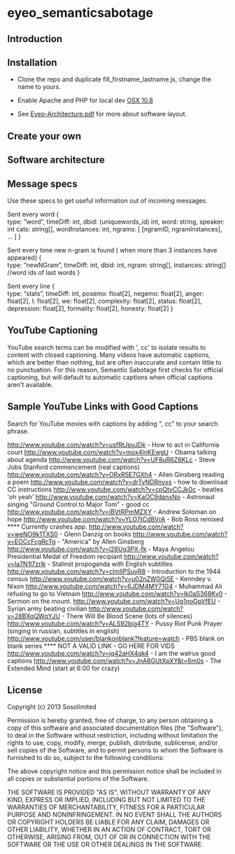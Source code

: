 eyeo_semanticsabotage
=====================


## Introduction 


## Installation

+ Clone the repo and duplicate fill_firstname_lastname.js, change the name to yours.

+ Enable Apache and PHP for local dev [OSX 10.8](http://coolestguyplanettech.com/downtown/install-and-configure-apache-mysql-php-and-phpmyadmin-osx-108-mountain-lion)

+ See [Eyeo-Architecture.pdf](https://github.com/sosolimited/eyeo_semanticsabotage/blob/master/Eyeo-Architecture.pdf) for more about software layout.

## Create your own


## Software architecture


## Message specs

Use these specs to get useful information out of incoming messages.

Sent every word
{  
  type: ”word”, 
  timeDiff: int,
  dbid: (uniquewords_id) int,
  word: string, 
  speaker: int 
  cats: string[], 
  wordInstances: int, 
  ngrams: [ [ngramID, ngramInstances], ... ]
}

Sent every time new n-gram is found ( when more than 3 instances have appeared)
{	
  type: ”newNGram”, 
  timeDiff: int,
  dbid: int,
  ngram: string[],
  instances: string[] //word ids of last words
}

Sent every line
{	
  type: “stats”,
  timeDiff: int,
  posemo: float[2],
  negemo: float[2],
  anger: float[2],
  I: float[2],
  we: float[2],
  complexity: float[2],
  status: float[2],
  depression: float[2],
  formality: float[2],
  honesty: float[2]
}

## YouTube Captioning ##

YouTube search terms can be modified with ', cc' to isolate results to content with closed captioning. Many videos have automatic captions, which are better than nothing, but are often inaccurate and contain little to no punctuation. For this reason, Semantic Sabotage first checks for official captioning, but will default to automatic captions when official captions aren't available.

## Sample YouTube Links with Good Captions

Search for YouTube movies with captions by adding ", cc" to your search phrase.

http://www.youtube.com/watch?v=usfRtJpyJDk - How to act in California court
http://www.youtube.com/watch?v=mox4InKEwgU - Obama talking about agenda
http://www.youtube.com/watch?v=UF8uR6Z6KLc - Steve Jobs Stanford commencement (real captions)
http://www.youtube.com/watch?v=ORxR5E7GXh4 - Allen Ginsberg reading a poem
http://www.youtube.com/watch?v=drTyNDRnyxs - how to download CC instructions
http://www.youtube.com/watch?v=cpQtyCCJk0c - beatles 'oh yeah'
http://www.youtube.com/watch?v=KaOC9danxNo - Astronaut singing "Ground Control to Major Tom" - good cc
http://www.youtube.com/watch?v=iBVtRPmMZXY - Andrew Soloman on hope
http://www.youtube.com/watch?v=YLO7tCdBVrA - Bob Ross remixed **** Currently crashes app.
http://www.youtube.com/watch?v=weNO9k1TXS0 - Glenn Danzig on books
http://www.youtube.com/watch?v=EOCcFcgRcTg - "America" by Allen Ginsberg
http://www.youtube.com/watch?v=l26Uq3PX-fk - Maya Angelou Presidential Medal of Freedom recipiant
http://www.youtube.com/watch?v=Ia7N1l7zrlk - Stalinst propoganda with English subtitles
http://www.youtube.com/watch?v=cImIlPSuyR8 - Introduction to the 1944 census
http://www.youtube.com/watch?v=u02nZW0QiSE - Kenndey v. Nixon
http://www.youtube.com/watch?v=6JDM4MY71G4 - Muhammad Ali refusing to go to Vietnam
http://www.youtube.com/watch?v=Ik0aS368Kv0 - Sermon on the mount.
http://www.youtube.com/watch?v=Uq1noGpVfEU - Syrian army beating civilian 
http://www.youtube.com/watch?v=28BXqQWqYJU - There Will Be Blood Scene (lots of silences)
http://www.youtube.com/watch?v=ALS92big4TY - Pussy Riot Punk Prayer (singing in russian, subtitles in english)
http://www.youtube.com/user/blankonblank?feature=watch - PBS blank on blank series **** NOT A VALID LINK - GO HERE FOR VIDS
http://www.youtube.com/watch?v=jq42aHX4qk4 - I am the walrus good captions
http://www.youtube.com/watch?v=JnA8GUtXpXY&t=6m0s - The Extended Mind (start at 6:00 for crazy)

## License

Copyright (c) 2013 Sosolimited

Permission is hereby granted, free of charge, to any person obtaining a copy
of this software and associated documentation files (the "Software"), to deal
in the Software without restriction, including without limitation the rights
to use, copy, modify, merge, publish, distribute, sublicense, and/or sell
copies of the Software, and to permit persons to whom the Software is
furnished to do so, subject to the following conditions:

The above copyright notice and this permission notice shall be included in
all copies or substantial portions of the Software.

THE SOFTWARE IS PROVIDED "AS IS", WITHOUT WARRANTY OF ANY KIND, EXPRESS OR
IMPLIED, INCLUDING BUT NOT LIMITED TO THE WARRANTIES OF MERCHANTABILITY,
FITNESS FOR A PARTICULAR PURPOSE AND NONINFRINGEMENT. IN NO EVENT SHALL THE
AUTHORS OR COPYRIGHT HOLDERS BE LIABLE FOR ANY CLAIM, DAMAGES OR OTHER
LIABILITY, WHETHER IN AN ACTION OF CONTRACT, TORT OR OTHERWISE, ARISING FROM,
OUT OF OR IN CONNECTION WITH THE SOFTWARE OR THE USE OR OTHER DEALINGS IN
THE SOFTWARE.
